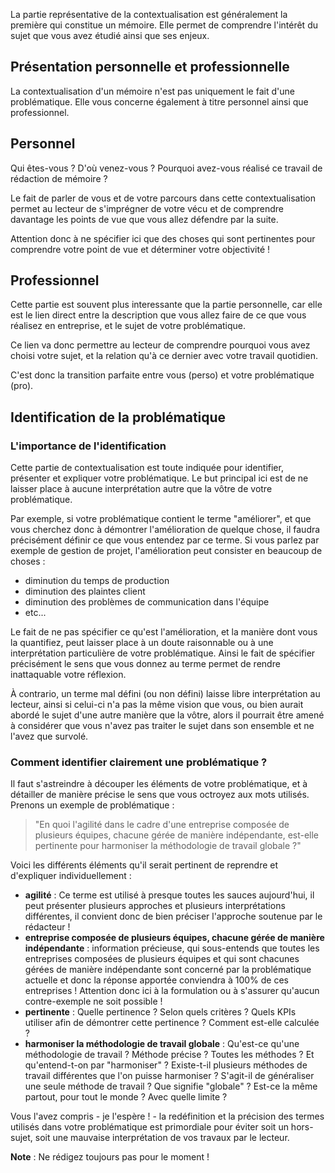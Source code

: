 La partie représentative de la contextualisation est généralement la première qui constitue un mémoire. Elle permet de comprendre l'intérêt du sujet que vous avez étudié ainsi que ses enjeux.

## Présentation personnelle et professionnelle

La contextualisation d'un mémoire n'est pas uniquement le fait d'une problématique. Elle vous concerne également à titre personnel ainsi que professionnel.

## Personnel

Qui êtes-vous ? D'où venez-vous ? Pourquoi avez-vous réalisé ce travail de rédaction de mémoire ?

Le fait de parler de vous et de votre parcours dans cette contextualisation permet au lecteur de s'imprégner de votre vécu et de comprendre davantage les points de vue que vous allez défendre par la suite.

Attention donc à ne spécifier ici que des choses qui sont pertinentes pour comprendre votre point de vue et déterminer votre objectivité !

## Professionnel

Cette partie est souvent plus interessante que la partie personnelle, car elle est le lien direct entre la description que vous allez faire de ce que vous réalisez en entreprise, et le sujet de votre problématique. 

Ce lien va donc permettre au lecteur de comprendre pourquoi vous avez choisi votre sujet, et la relation qu'à ce dernier avec votre travail quotidien. 

C'est donc la transition parfaite entre vous (perso) et votre problématique (pro).

## Identification de la problématique

### L'importance de l'identification

Cette partie de contextualisation est toute indiquée pour identifier, présenter et expliquer votre problématique. Le but principal ici est de ne laisser place à aucune interprétation autre que la vôtre de votre problématique.

Par exemple, si votre problématique contient le terme "améliorer", et que vous cherchez donc à démontrer l'amélioration de quelque chose, il faudra précisément définir ce que vous entendez par ce terme. Si vous parlez par exemple de gestion de projet, l'amélioration peut consister en beaucoup de choses : 

- diminution du temps de production
- diminution des plaintes client
- diminution des problèmes de communication dans l'équipe
- etc...

Le fait de ne pas spécifier ce qu'est l'amélioration, et la manière dont vous la quantifiez, peut laisser place à un doute raisonnable ou à une interprétation particulière de votre problématique. Ainsi le fait de spécifier précisément le sens que vous donnez au terme permet de rendre inattaquable votre réflexion.

À contrario, un terme mal défini (ou non défini) laisse libre interprétation au lecteur, ainsi si celui-ci n'a pas la même vision que vous, ou bien aurait abordé le sujet d'une autre manière que la vôtre, alors il pourrait être amené à considérer que vous n'avez pas traiter le sujet dans son ensemble et ne l'avez que survolé.

### Comment identifier clairement une problématique ?

Il faut s'astreindre à découper les éléments de votre problématique, et à détailler de manière précise le sens que vous octroyez aux mots utilisés. Prenons un exemple de problématique : 

>"En quoi l'agilité dans le cadre d'une entreprise composée de plusieurs équipes, chacune gérée de manière indépendante, est-elle pertinente pour harmoniser la méthodologie de travail globale ?"

Voici les différents éléments qu'il serait pertinent de reprendre et d'expliquer individuellement : 
- **agilité** : Ce terme est utilisé à presque toutes les sauces aujourd'hui, il peut présenter plusieurs approches et plusieurs interprétations différentes, il convient donc de bien préciser l'approche soutenue par le rédacteur !
- **entreprise composée de plusieurs équipes, chacune gérée de manière indépendante** : information précieuse, qui sous-entends que toutes les entreprises composées de plusieurs équipes et qui sont chacunes gérées de manière indépendante sont concerné par la problématique actuelle et donc la réponse apportée conviendra à 100% de ces entreprises ! Attention donc ici à la formulation ou à s'assurer qu'aucun contre-exemple ne soit possible !
- **pertinente** : Quelle pertinence ? Selon quels critères ? Quels KPIs utiliser afin de démontrer cette pertinence ? Comment est-elle calculée ?
- **harmoniser la méthodologie de travail globale** : Qu'est-ce qu'une méthodologie de travail ? Méthode précise ? Toutes les méthodes ? Et qu'entend-t-on par "harmoniser" ? Existe-t-il plusieurs méthodes de travail différentes que l'on puisse harmoniser ? S'agit-il de généraliser une seule méthode de travail ? Que signifie "globale" ? Est-ce la même partout, pour tout le monde ? Avec quelle limite ?

Vous l'avez compris - je l'espère ! - la redéfinition et la précision des termes utilisés dans votre problématique est primordiale pour éviter soit un hors-sujet, soit une mauvaise interprétation de vos travaux par le lecteur.

**Note** : Ne rédigez toujours pas pour le moment !
